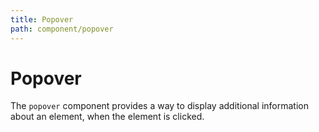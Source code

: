 ```yaml
---
title: Popover
path: component/popover
---
```


# Popover

The `popover` component provides a way to display additional information about an element, when the element is clicked.
